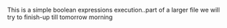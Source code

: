 This is a simple boolean expressions execution..part of a larger file we will try to finish-up till tomorrow morning
